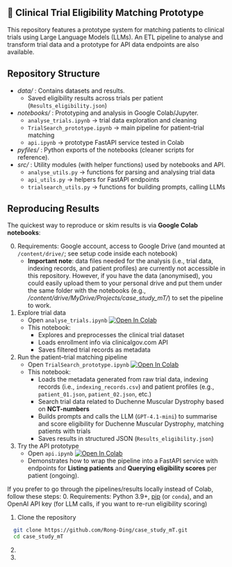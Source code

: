 ## 🧪 Clinical Trial Eligibility Matching Prototype
This repository features a prototype system for matching patients to clinical trials using Large Language Models (LLMs). An ETL pipeline to analyse and transform trial data and a prototype for API data endpoints are also available.

## Repository Structure
- _data/_ : Contains datasets and results.
  - Saved eligibility results across trials per patient (`Results_eligibility.json`)
- _notebooks/_ : Prototyping and analysis in Google Colab/Jupyter.
  - `analyse_trials.ipynb` → trial data exploration and cleaning
  - `TrialSearch_prototype.ipynb` → main pipeline for patient–trial matching
  - `api.ipynb` → prototype FastAPI service tested in Colab
- _pyfiles/_ : Python exports of the notebooks (cleaner scripts for reference).
- _src/_ : Utility modules (with helper functions) used by notebooks and API.
  - `analyse_utils.py` → functions for parsing and analysing trial data
  - `api_utils.py` → helpers for FastAPI endpoints
  - `trialsearch_utils.py` → functions for building prompts, calling LLMs

## Reproducing Results
The quickest way to reproduce or skim results is via **Google Colab notebooks**:

0. Requirements: Google account, access to Google Drive (and mounted at `/content/drive/`; see setup code inside each notebook)
    - **Important note**: data files needed for the analysis (i.e., trial data, indexing records, and patient profiles) are currently not accessible in this repository. However, if you have the data (anonymised), you could easily upload them to your personal drive and put them under the same folder with the notebooks (e.g., _/content/drive/MyDrive/Projects/case_study_mT/_) to set the pipeline to work.
1. Explore trial data
   - Open `analyse_trials.ipynb` [![Open In Colab](https://colab.research.google.com/assets/colab-badge.svg)](https://colab.research.google.com/github/Rong-Ding/case_study_mT/blob/main/notebooks/analyse_trials.ipynb)
   - This notebook:
     - Explores and preprocesses the clinical trial dataset
     - Loads enrollment info via clinicalgov.com API
     - Saves filtered trial records as metadata
2. Run the patient–trial matching pipeline
   - Open `TrialSearch_prototype.ipynb` [![Open In Colab](https://colab.research.google.com/assets/colab-badge.svg)](https://colab.research.google.com/github/Rong-Ding/case_study_mT/blob/main/notebooks/TrialSearch_prototype.ipynb)
   - This notebook:
     - Loads the metadata generated from raw trial data, indexing records (i.e., `indexing_records.csv`) and patient profiles (e.g., `patient_01.json`, `patient_02.json`, etc.)
     - Search trial data related to Duchenne Muscular Dystrophy based on **NCT-numbers**
     - Builds prompts and calls the LLM (`GPT-4.1-mini`) to summarise and score eligibility for Duchenne Muscular Dystrophy, matching patients with trials
     - Saves results in structured JSON (`Results_eligibility.json`)
3. Try the API prototype
   - Open `api.ipynb` [![Open In Colab](https://colab.research.google.com/assets/colab-badge.svg)](https://colab.research.google.com/github/Rong-Ding/case_study_mT/blob/main/notebooks/api.ipynb)
   - Demonstrates how to wrap the pipeline into a FastAPI service with endpoints for **Listing patients** and **Querying eligibility scores** per patient (ongoing).

If you prefer to go through the pipelines/results locally instead of Colab, follow these steps:
0. Requirements: Python 3.9+, [pip](https://pip.pypa.io/en/stable/) (or `conda`), and an OpenAI API key (for LLM calls, if you want to re-run eligibility scoring)
1. Clone the repository
 ```bash
   git clone https://github.com/Rong-Ding/case_study_mT.git
   cd case_study_mT
```

2. 
3. 

